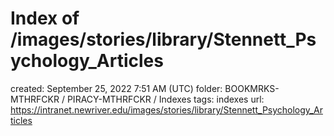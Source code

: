# Index of /images/stories/library/Stennett_Psychology_Articles

created: September 25, 2022 7:51 AM (UTC)
folder: BOOKMRKS-MTHRFCKR / PIRACY-MTHRFCKR / Indexes
tags: indexes
url: https://intranet.newriver.edu/images/stories/library/Stennett_Psychology_Articles